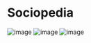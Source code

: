 # Sociopedia

![image](https://github.com/khushalmajoka/Sociopedia/assets/56840292/990fa394-b40b-44aa-8405-b0b6758e428d)
![image](https://github.com/khushalmajoka/Sociopedia/assets/56840292/40068f77-013f-4d31-aa14-dc914c1c832f)
![image](https://github.com/khushalmajoka/Sociopedia/assets/56840292/4f4a6be4-ec24-4a2c-917b-c0153126d3ae)
